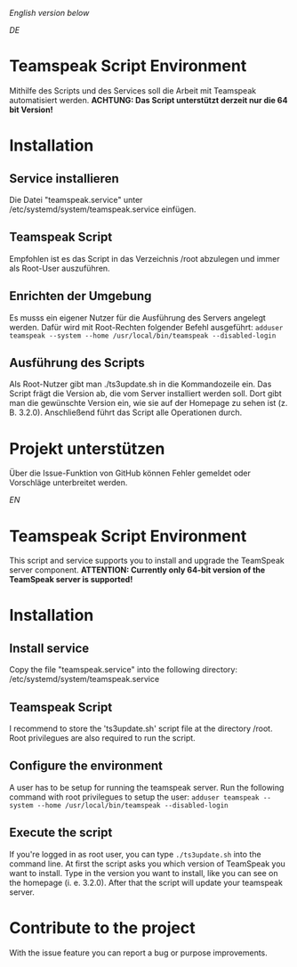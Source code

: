 _English version below_

_DE_
# Teamspeak Script Environment
Mithilfe des Scripts und des Services soll die Arbeit mit Teamspeak automatisiert werden. **ACHTUNG: Das Script unterstützt derzeit nur die 64 bit Version!**

# Installation
## Service installieren
Die Datei "teamspeak.service" unter /etc/systemd/system/teamspeak.service einfügen.

## Teamspeak Script
Empfohlen ist es das Script in das Verzeichnis /root abzulegen und immer als Root-User auszuführen.

## Enrichten der Umgebung
Es musss ein eigener Nutzer für die Ausführung des Servers angelegt werden. Dafür wird mit Root-Rechten folgender Befehl ausgeführt:
`adduser teamspeak --system --home /usr/local/bin/teamspeak --disabled-login`

## Ausführung des Scripts
Als Root-Nutzer gibt man ./ts3update.sh in die Kommandozeile ein. Das Script frägt die Version ab, die vom Server installiert werden soll. Dort gibt man die gewünschte Version ein, wie sie auf der Homepage zu sehen ist (z. B. 3.2.0). Anschließend führt das Script alle Operationen durch.

# Projekt unterstützen
Über die Issue-Funktion von GitHub können Fehler gemeldet oder Vorschläge unterbreitet werden.

_EN_
# Teamspeak Script Environment
This script and service supports you to install and upgrade the TeamSpeak server component. **ATTENTION: Currently only 64-bit version of the TeamSpeak server is supported!**

# Installation
## Install service
Copy the file "teamspeak.service" into the following directory: /etc/systemd/system/teamspeak.service

## Teamspeak Script
I recommend to store the 'ts3update.sh' script file at the directory /root. Root privilegues are also required to run the script.

## Configure the environment
A user has to be setup for running the teamspeak server. Run the following command with root privilegues to setup the user:
`adduser teamspeak --system --home /usr/local/bin/teamspeak --disabled-login`

## Execute the script
If you're logged in as root user, you can type `./ts3update.sh` into the command line. At first the script asks you which version of TeamSpeak you want to install. Type in the version you want to install, like you can see on the homepage (i. e. 3.2.0). After that the script will update your teamspeak server.

# Contribute to the project
With the issue feature you can report a bug or purpose improvements.
